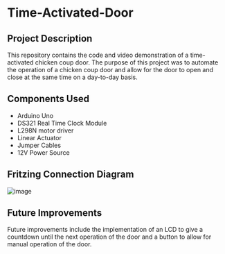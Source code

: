 # Time-Activated-Door
## Project Description
This repository contains the code and video demonstration of a time-activated chicken coup door. The purpose of this project was to automate the operation of a chicken coup door and allow for the door to open and close at the same time on a day-to-day basis. 
## Components Used 
- Arduino Uno
- DS321 Real Time Clock Module
- L298N motor driver
- Linear Actuator
- Jumper Cables
- 12V Power Source
## Fritzing Connection Diagram
![image](https://user-images.githubusercontent.com/102427757/211083008-49120ebe-2528-4f13-88d4-b8f152bea530.png)
## Future Improvements
Future improvements include the implementation of an LCD to give a countdown until the next operation of the door and a button to allow for manual operation of the door.




